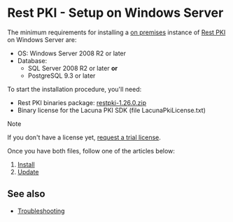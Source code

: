 ﻿# Rest PKI - Setup on Windows Server

The minimum requirements for installing a [on premises](../index.md) instance of [Rest PKI](../../index.md) on Windows Server are:

* OS: Windows Server 2008 R2 or later
* Database:
  * SQL Server 2008 R2 or later **or**
  * PostgreSQL 9.3 or later

To start the installation procedure, you'll need:

* Rest PKI binaries package: [restpki-1.26.0.zip](https://cdn.lacunasoftware.com/restpki/restpki-1.26.0.zip)
* Binary license for the Lacuna PKI SDK (file LacunaPkiLicense.txt)

> [!NOTE]
> If you don't have a license yet, [request a trial license](https://www.lacunasoftware.com/en/home/purchase).

Once you have both files, follow one of the articles below:

1. [Install](install/index.md)
1. [Update](update.md)

## See also

* [Troubleshooting](troubleshoot/index.md)
